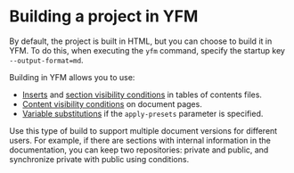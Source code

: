 # Building a project in YFM

By default, the project is built in HTML, but you can choose to build it in YFM. To do this, when executing the `yfm` command, specify the startup key `--output-format=md`.

Building in YFM allows you to use:

* [Inserts](../../project/toc.md#includes) and [section visibility conditions](../../project/toc.md#when) in tables of contents files.
* [Content visibility conditions](../../syntax/vars.md#conditions) on document pages.
* [Variable substitutions](../../syntax/vars.md#subtitudes) if the `apply-presets` parameter is specified.

Use this type of build to support multiple document versions for different users. For example, if there are sections with internal information in the documentation, you can keep two repositories: private and public, and synchronize private with public using conditions.

